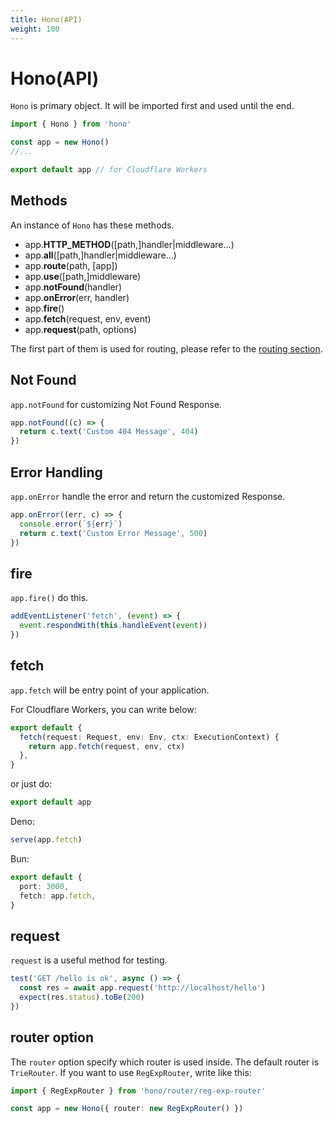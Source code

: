 ```yaml
---
title: Hono(API)
weight: 100
---
```


# Hono(API)

`Hono` is primary object.
It will be imported first and used until the end.

```ts
import { Hono } from 'hono'

const app = new Hono()
//...

export default app // for Cloudflare Workers
```

## Methods

An instance of `Hono` has these methods.

- app.**HTTP_METHOD**(\[path,\]handler|middleware...)
- app.**all**(\[path,\]handler|middleware...)
- app.**route**(path, \[app\])
- app.**use**(\[path,\]middleware)
- app.**notFound**(handler)
- app.**onError**(err, handler)
- app.**fire**()
- app.**fetch**(request, env, event)
- app.**request**(path, options)

The first part of them is used for routing, please refer to the [routing section](/docs/api/routing).

## Not Found

`app.notFound` for customizing Not Found Response.

```js
app.notFound((c) => {
  return c.text('Custom 404 Message', 404)
})
```

## Error Handling

`app.onError` handle the error and return the customized Response.

```js
app.onError((err, c) => {
  console.error(`${err}`)
  return c.text('Custom Error Message', 500)
})
```

## fire

`app.fire()` do this.

```ts
addEventListener('fetch', (event) => {
  event.respondWith(this.handleEvent(event))
})
```

## fetch

`app.fetch` will be entry point of your application.

For Cloudflare Workers, you can write below:

```ts
export default {
  fetch(request: Request, env: Env, ctx: ExecutionContext) {
    return app.fetch(request, env, ctx)
  },
}
```

or just do:

```ts
export default app
```

Deno:

```ts
serve(app.fetch)
```

Bun:

```ts
export default {
  port: 3000,
  fetch: app.fetch,
}
```


## request

`request` is a useful method for testing.

```js
test('GET /hello is ok', async () => {
  const res = await app.request('http://localhost/hello')
  expect(res.status).toBe(200)
})
```

## router option

The `router` option specify which router is used inside. The default router is `TrieRouter`. If you want to use `RegExpRouter`, write like this:

```ts
import { RegExpRouter } from 'hono/router/reg-exp-router'

const app = new Hono({ router: new RegExpRouter() })